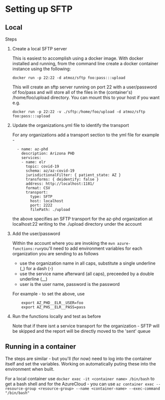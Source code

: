 # Setting up SFTP

## Local

Steps

1. Create a local SFTP server
    
    This is easiest to accomplish using a docker image.  With docker installed and running, from the command line create a docker container instance using the following:
    ```
    docker run -p 22:22 -d atmoz/sftp foo:pass:::upload
    ```
    This will create an sftp server running on port 22 with a user/password of foo/pass and will store all of the files in the (container's) /home/foo/upload directory.  You can mount this to your host if you want e.g.

    ```
    docker run -p 22:22 -v ./sftp:/home/foo/upload -d atmoz/sftp foo:pass:::upload 
    ```
1.  Update the organizations.yml file to identify the transport

    For any organizations add a transport section to the yml file for example - 

    ```
      - name: az-phd
        description: Arizona PHD
        services:
        - name: elr
          topic: covid-19
          schema: az/az-covid-19
          jurisdictionalFilter: { patient_state: AZ }
          transforms: { deidentify: false }
          address: http://localhost:1181/
          format: CSV
          transport:
            type: SFTP
            host: localhost
            port: 2222
            filePath: ./upload
    ```
    the above specifies an SFTP transport for the az-phd organization at localhost:22 writing to the ./upload directory under the account

1. Add the user/password

    Within the account where you are invoking the `mvn azure-functions:run`you'll need to add environment variables for each organization you are sending to as follows

    * use the organization name in all caps, substitute a single underline (_) for a dash (-)
    * use the service name afterward (all caps), preceeded by a double underline (__)
    * user is the user name, password is the password

    For example - to set the above, use
    
    ```
        export AZ_PHD__ELR__USER=foo 
        export AZ_PHS__ELR__PASS=pass
    ```

1. Run the functions locally and test as before

    Note that if there isnt a service transport for the organization - SFTP will be skipped and the report will be directly moved to the 'sent' queue

## Running in a container

The steps are similar - but you'll (for now) need to log into the container itself and set the variables.  Working on automatically puting these into the environment when built.

For a local container use `docker exec -it <container name> /bin/bash` to get a bash shell and for the AzureCloud - you can use `az container exec --resource-group <resource-group> --name <container-name> --exec-command "/bin/bash"`